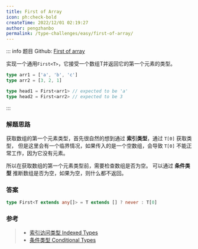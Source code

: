 ```yaml
---
title: First of Array
icon: ph:check-bold
createTime: 2022/12/01 02:19:27
author: pengzhanbo
permalink: /type-challenges/easy/first-of-array/
---
```


::: info 题目
Github: [First of array](https://github.com/type-challenges/type-challenges/blob/main/questions/00014-easy-first/)

实现一个通用`First<T>`，它接受一个数组T并返回它的第一个元素的类型。

```ts
type arr1 = ['a', 'b', 'c']
type arr2 = [3, 2, 1]

type head1 = First<arr1> // expected to be 'a'
type head2 = First<arr2> // expected to be 3
```

:::

### 解题思路

获取数组的第一个元素类型，首先很自然的想到通过 **索引类型**，通过 `T[0]` 获取类型，
但是这里会有一个临界情况，如果传入的是一个空数组，会导致 `T[0]` 不能正常工作，因为它没有元素。

所以在获取数组的第一个元素类型前，需要检查数组是否为空。
可以通过 **条件类型** 推断数组是否为空，如果为空，则什么都不返回。

### 答案

```ts
type First<T extends any[]> = T extends [] ? never : T[0]
```

### 参考

> - [索引访问类型 Indexed Types](https://www.typescriptlang.org/docs/handbook/2/indexed-access-types.html)
> - [条件类型 Conditional Types](https://www.typescriptlang.org/docs/handbook/2/conditional-types.html)
